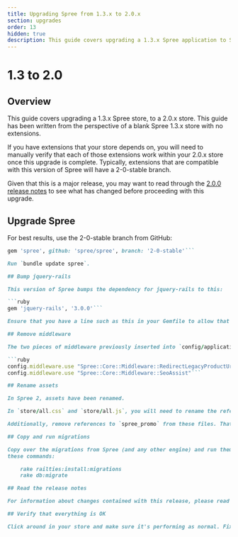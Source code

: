 ```yaml
---
title: Upgrading Spree from 1.3.x to 2.0.x
section: upgrades
order: 13
hidden: true
description: This guide covers upgrading a 1.3.x Spree application to Spree 2.0.x
---
```


# 1.3 to 2.0

## Overview

This guide covers upgrading a 1.3.x Spree store, to a 2.0.x store. This guide has been written from the perspective of a blank Spree 1.3.x store with no extensions.

If you have extensions that your store depends on, you will need to manually verify that each of those extensions work within your 2.0.x store once this upgrade is complete. Typically, extensions that are compatible with this version of Spree will have a 2-0-stable branch.

Given that this is a major release, you may want to read through the [2.0.0 release notes](http://guides.spreecommerce.org/release_notes/spree_2_0_0.html) to see what has changed before proceeding with this upgrade.

## Upgrade Spree

For best results, use the 2-0-stable branch from GitHub:

```ruby
gem 'spree', github: 'spree/spree', branch: '2-0-stable'```

Run `bundle update spree`.

## Bump jquery-rails

This version of Spree bumps the dependency for jquery-rails to this:

```ruby
gem 'jquery-rails', '3.0.0'```

Ensure that you have a line such as this in your Gemfile to allow that dependency.

## Remove middleware

The two pieces of middleware previously inserted into `config/application.rb` have now been deprecated. Remove these two lines:

```ruby
config.middleware.use "Spree::Core::Middleware::RedirectLegacyProductUrl"
config.middleware.use "Spree::Core::Middleware::SeoAssist"```

## Rename assets

In Spree 2, assets have been renamed.

In `store/all.css` and `store/all.js`, you will need to rename the references from `spree_core` to `spree_frontend`. Similarly to this, in `admin/all.css` and `admin/all.js`, you will need to rename the references from `spree_core` to `spree_backend`.

Additionally, remove references to `spree_promo` from these files. That component of Spree has now been merged with the Core component.

## Copy and run migrations

Copy over the migrations from Spree (and any other engine) and run them using
these commands:

    rake railties:install:migrations
    rake db:migrate

## Read the release notes

For information about changes contained with this release, please read the [2.0.0 Release Notes](http://guides.spreecommerce.org/release_notes/spree_2_0_0.html).

## Verify that everything is OK

Click around in your store and make sure it's performing as normal. Fix any deprecation warnings you see.
```

